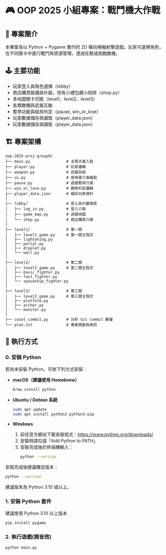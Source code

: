 # 🎮 OOP 2025 小組專案：戰鬥機大作戰

## 📖 專案簡介
本專案為以 Python + Pygame 實作的 2D 橫向捲軸射擊遊戲。玩家可選擇角色，在不同關卡中進行戰鬥與資源管理，達成任務或挑戰敵機。

## 🕹️ 主要功能
- 玩家登入與角色選擇（lobby）
- 商店購買裝備與升級，但有小禮包藏小陷阱（shop.py）
- 多地圖關卡切換（level1、level2、level3）
- 各類敵機與武器互動
- 暫停功能與結局判定（pause, win_or_lose）
- 玩家數據儲存與讀取（player_data.json）
- 玩家數據儲存與讀取（player_data.json）

## 🏗️ 專案架構
```
oop-2025-proj-group9/
├── main.py                # 主程式進入點
├── player.py              # 玩家邏輯
├── weapon.py              # 武器系統
├── ui.py                  # 使用者介面繪製
├── pause.py               # 遊戲暫停介面
├── win_or_lose.py         # 勝敗判定邏輯
├── player_data.json       # 儲存玩家資料
│
├── lobby/                 # 登入與大廳場景
│   ├── log_in.py          # 登入介面
│   ├── game_map.py        # 遊戲地圖
│   └── shop.py            # 商店購買介面
│
├── level1/                # 第一關
│   ├── level1_game.py     # 第一關主程式
│   ├── lightening.py
│   ├── portal.py
│   ├── droplet.py
│   └── wall.py
│
├── level2/                # 第二關
│   ├── level2_game.py     # 第二關主程式
│   ├── basic_fighter.py
│   ├── fast_fighter.py
│   └── spaceship_fighter.py
│
├── level3/                # 第三關
│   ├── level3_game.py     # 第三關主程式
│   ├── platform.py
│   ├── archer.py
│   └── monster.py
│
├── count_commit.py        # 分析 Git commit 數量
└── plan.txt               # 專案規劃與資訊
```

## 🧪 執行方式
### 0. 安裝 Python

若尚未安裝 Python，可依下列方式安裝：

- **macOS（建議使用 Homebrew）**
  ```bash
  brew install python
  ```

- **Ubuntu / Debian 系統**
  ```bash
  sudo apt update
  sudo apt install python3 python3-pip
  ```

- **Windows**
  1. 前往官方網站下載安裝程式：https://www.python.org/downloads/
  2. 安裝時請勾選「Add Python to PATH」
  3. 安裝完成後於終端機輸入：
      ```bash
      python --version
      ```

安裝完成後建議確認版本：
```bash
python --version
```
建議版本為 Python 3.10 或以上。

### 1. 安裝 Python 套件
建議使用 Python 3.10 以上版本

```bash
pip install pygame
```
### 2. 執行遊戲(開音效)

```bash
python main.py
```